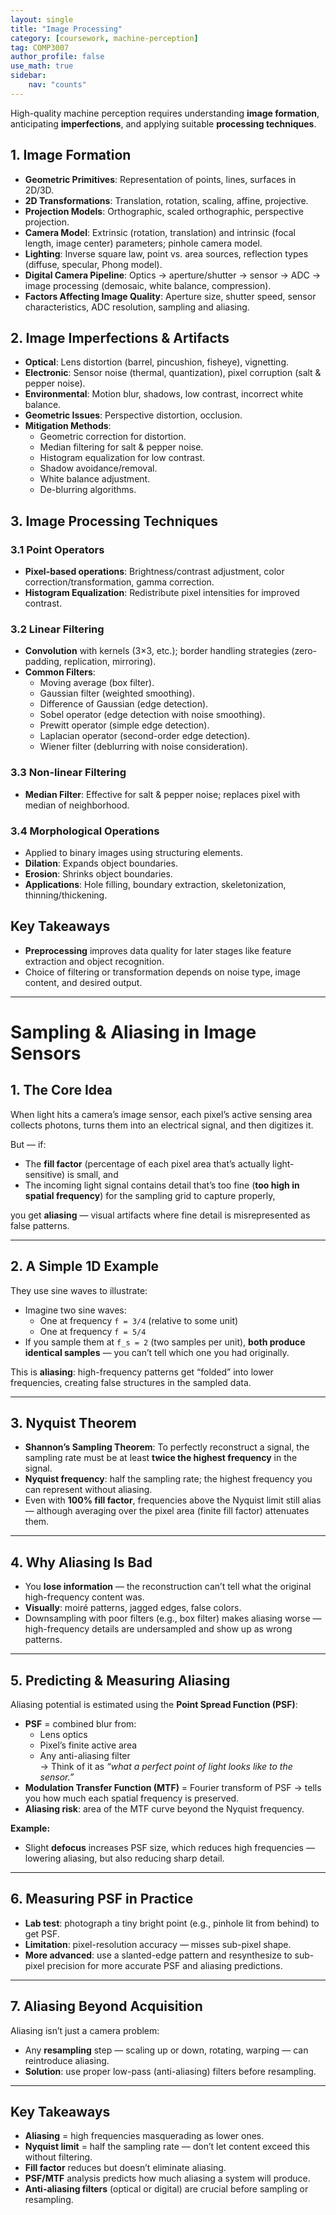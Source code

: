 ```yaml
---
layout: single
title: "Image Processing"
category: [coursework, machine-perception]
tag: COMP3007
author_profile: false
use_math: true
sidebar:
    nav: "counts"
---
```


High-quality machine perception requires understanding **image formation**, anticipating **imperfections**, and applying suitable **processing techniques**.


## 1. Image Formation
- **Geometric Primitives**: Representation of points, lines, surfaces in 2D/3D.
- **2D Transformations**: Translation, rotation, scaling, affine, projective.
- **Projection Models**: Orthographic, scaled orthographic, perspective projection.
- **Camera Model**: Extrinsic (rotation, translation) and intrinsic (focal length, image center) parameters; pinhole camera model.
- **Lighting**: Inverse square law, point vs. area sources, reflection types (diffuse, specular, Phong model).
- **Digital Camera Pipeline**: Optics → aperture/shutter → sensor → ADC → image processing (demosaic, white balance, compression).
- **Factors Affecting Image Quality**: Aperture size, shutter speed, sensor characteristics, ADC resolution, sampling and aliasing.


## 2. Image Imperfections & Artifacts
- **Optical**: Lens distortion (barrel, pincushion, fisheye), vignetting.
- **Electronic**: Sensor noise (thermal, quantization), pixel corruption (salt & pepper noise).
- **Environmental**: Motion blur, shadows, low contrast, incorrect white balance.
- **Geometric Issues**: Perspective distortion, occlusion.
- **Mitigation Methods**:
  - Geometric correction for distortion.
  - Median filtering for salt & pepper noise.
  - Histogram equalization for low contrast.
  - Shadow avoidance/removal.
  - White balance adjustment.
  - De-blurring algorithms.


## 3. Image Processing Techniques

### 3.1 Point Operators
- **Pixel-based operations**: Brightness/contrast adjustment, color correction/transformation, gamma correction.
- **Histogram Equalization**: Redistribute pixel intensities for improved contrast.

### 3.2 Linear Filtering
- **Convolution** with kernels (3×3, etc.); border handling strategies (zero-padding, replication, mirroring).
- **Common Filters**:
  - Moving average (box filter).
  - Gaussian filter (weighted smoothing).
  - Difference of Gaussian (edge detection).
  - Sobel operator (edge detection with noise smoothing).
  - Prewitt operator (simple edge detection).
  - Laplacian operator (second-order edge detection).
  - Wiener filter (deblurring with noise consideration).

### 3.3 Non-linear Filtering
- **Median Filter**: Effective for salt & pepper noise; replaces pixel with median of neighborhood.

### 3.4 Morphological Operations
- Applied to binary images using structuring elements.
- **Dilation**: Expands object boundaries.
- **Erosion**: Shrinks object boundaries.
- **Applications**: Hole filling, boundary extraction, skeletonization, thinning/thickening.


## Key Takeaways
- **Preprocessing** improves data quality for later stages like feature extraction and object recognition.
- Choice of filtering or transformation depends on noise type, image content, and desired output.

---

# Sampling & Aliasing in Image Sensors

## 1. The Core Idea
When light hits a camera’s image sensor, each pixel’s active sensing area collects photons, turns them into an electrical signal, and then digitizes it.

But — if:
- The **fill factor** (percentage of each pixel area that’s actually light-sensitive) is small, and
- The incoming light signal contains detail that’s too fine (**too high in spatial frequency**) for the sampling grid to capture properly,

you get **aliasing** — visual artifacts where fine detail is misrepresented as false patterns.

---

## 2. A Simple 1D Example
They use sine waves to illustrate:

- Imagine two sine waves:
  - One at frequency `f = 3/4` (relative to some unit)
  - One at frequency `f = 5/4`
- If you sample them at `f_s = 2` (two samples per unit), **both produce identical samples** — you can’t tell which one you had originally.

This is **aliasing**: high-frequency patterns get “folded” into lower frequencies, creating false structures in the sampled data.

---

## 3. Nyquist Theorem
- **Shannon’s Sampling Theorem**: To perfectly reconstruct a signal, the sampling rate must be at least **twice the highest frequency** in the signal.
- **Nyquist frequency**: half the sampling rate; the highest frequency you can represent without aliasing.
- Even with **100% fill factor**, frequencies above the Nyquist limit still alias — although averaging over the pixel area (finite fill factor) attenuates them.

---

## 4. Why Aliasing Is Bad
- You **lose information** — the reconstruction can’t tell what the original high-frequency content was.
- **Visually**: moiré patterns, jagged edges, false colors.
- Downsampling with poor filters (e.g., box filter) makes aliasing worse — high-frequency details are undersampled and show up as wrong patterns.

---

## 5. Predicting & Measuring Aliasing
Aliasing potential is estimated using the **Point Spread Function (PSF)**:

- **PSF** = combined blur from:
  - Lens optics
  - Pixel’s finite active area
  - Any anti-aliasing filter  
  → Think of it as *“what a perfect point of light looks like to the sensor.”*
- **Modulation Transfer Function (MTF)** = Fourier transform of PSF → tells you how much each spatial frequency is preserved.
- **Aliasing risk**: area of the MTF curve beyond the Nyquist frequency.

**Example:**
- Slight **defocus** increases PSF size, which reduces high frequencies — lowering aliasing, but also reducing sharp detail.

---

## 6. Measuring PSF in Practice
- **Lab test**: photograph a tiny bright point (e.g., pinhole lit from behind) to get PSF.
- **Limitation**: pixel-resolution accuracy — misses sub-pixel shape.
- **More advanced**: use a slanted-edge pattern and resynthesize to sub-pixel precision for more accurate PSF and aliasing predictions.

---

## 7. Aliasing Beyond Acquisition
Aliasing isn’t just a camera problem:
- Any **resampling** step — scaling up or down, rotating, warping — can reintroduce aliasing.
- **Solution**: use proper low-pass (anti-aliasing) filters before resampling.

---

## Key Takeaways
- **Aliasing** = high frequencies masquerading as lower ones.
- **Nyquist limit** = half the sampling rate — don’t let content exceed this without filtering.
- **Fill factor** reduces but doesn’t eliminate aliasing.
- **PSF/MTF** analysis predicts how much aliasing a system will produce.
- **Anti-aliasing filters** (optical or digital) are crucial before sampling or resampling.